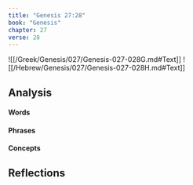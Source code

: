 ```yaml
---
title: "Genesis 27:28"
book: "Genesis"
chapter: 27
verse: 28
---
```

![[/Greek/Genesis/027/Genesis-027-028G.md#Text]]
![[/Hebrew/Genesis/027/Genesis-027-028H.md#Text]]

## Analysis

#### Words

#### Phrases

#### Concepts

## Reflections
